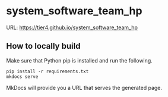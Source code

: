 # system_software_team_hp

URL: https://tier4.github.io/system_software_team_hp

## How to locally build

Make sure that Python pip is installed and run the following.

```
pip install -r requirements.txt
mkdocs serve
```

MkDocs will provide you a URL that serves the generated page.
